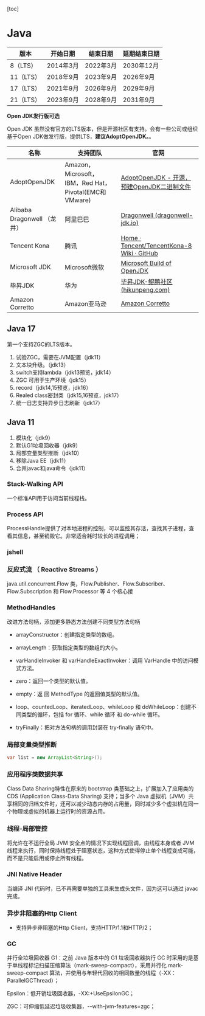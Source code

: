 [toc]

# Java

| 版本      | 开始日期  | 结束日期  | 延期结束日期 |
| --------- | --------- | --------- | ------------ |
| 8（LTS）  | 2014年3月 | 2022年3月 | 2030年12月   |
| 11（LTS） | 2018年9月 | 2023年9月 | 2026年9月    |
| 17（LTS） | 2021年9月 | 2026年9月 | 2029年9月    |
| 21（LTS） | 2023年9月 | 2028年9月 | 2031年9月    |

**Open JDK发行版可选**

Open JDK 虽然没有官方的LTS版本，但是开源社区有支持。会有一些公司或组织基于Open JDK做发行版，提供LTS，**建议AdoptOpenJDK。**。

| 名称                        | 支持团队                                              | 官网                                                         |
| --------------------------- | ----------------------------------------------------- | ------------------------------------------------------------ |
| AdoptOpenJDK                | Amazon，Microsoft，IBM，Red Hat，Pivotal(EMC和VMware) | [AdoptOpenJDK - 开源，预建OpenJDK二进制文件](https://adoptopenjdk.net/) |
| Alibaba Dragonwell （龙井） | 阿里巴巴                                              | [Dragonwell (dragonwell-jdk.io)](https://dragonwell-jdk.io/) |
| Tencent Kona                | 腾讯                                                  | [Home · Tencent/TencentKona-8 Wiki · GitHub](https://github.com/Tencent/TencentKona-8/wiki) |
| Microsoft JDK               | Microsoft微软                                         | [Microsoft Build of OpenJDK](https://www.microsoft.com/openjdk) |
| 毕昇JDK                     | 华为                                                  | [毕昇JDK-鲲鹏社区 (hikunpeng.com)](https://www.hikunpeng.com/developer/devkit/compiler/jdk) |
| Amazon Corretto             | Amazon亚马逊                                          | [Amazon Corretto](https://aws.amazon.com/cn/corretto/)       |

## Java 17

第一个支持ZGC的LTS版本。

1. 试验ZGC，需要在JVM配置（jdk11）
2. 文本块升级。（jdk13）
3. switch支持lambda（jdk13预览，jdk14）
4. ZGC 可用于生产环境（jdk15）
5. record（jdk14,15预览，jdk16）
6. Realed class密封类（jdk15,16预览，jdk17）
7. 统一日志支持异步日志刷新（jdk17）



## Java 11

1. 模块化（jdk9）
2. 默认G1垃圾回收器（jdk9）
3. 局部变量类型推断（jdk10）
4. 移除Java EE（jdk11）
5. 合并javac和java命令（jdk11）



### Stack-Walking API

一个标准API用于访问当前线程栈。



### Process API

ProcessHandle提供了对本地进程的控制，可以监控其存活，查找其子进程，查看其信息，甚至销毁它。非常适合耗时较长的进程调用；



### jshell



### 反应式流 （ Reactive Streams ）

java.util.concurrent.Flow 类，Flow.Publisher、Flow.Subscriber、Flow.Subscription 和 Flow.Processor 等 4 个核心接



### MethodHandles 

改进方法句柄，添加更多静态方法创建不同类型方法句柄

- arrayConstructor：创建指定类型的数组。

- arrayLength：获取指定类型的数组的大小。
- varHandleInvoker 和 varHandleExactInvoker：调用 VarHandle 中的访问模式方法。
- zero：返回一个类型的默认值。
- empty：返 回 MethodType 的返回值类型的默认值。
- loop、countedLoop、iteratedLoop、whileLoop 和 doWhileLoop：创建不同类型的循环，包括 for 循环、while 循环 和 do-while 循环。
- tryFinally：把对方法句柄的调用封装在 try-finally 语句中。



### 局部变量类型推断

```java
var list = new ArrayList<String>(); 
```



### 应用程序类数据共享

Class Data Sharing特性在原来的 bootstrap 类基础之上，扩展加入了应用类的 CDS (Application Class-Data Sharing) 支持；当多个 Java 虚拟机（JVM）共享相同的归档文件时，还可以减少动态内存的占用量，同时减少多个虚拟机在同一个物理或虚拟的机器上运行时的资源占用。



### 线程-局部管控

将允许在不运行全局 JVM 安全点的情况下实现线程回调，由线程本身或者 JVM 线程来执行，同时保持线程处于阻塞状态，这种方式使得停止单个线程变成可能，而不是只能启用或停止所有线程。



### JNI Native Header

当编译 JNI 代码时，已不再需要单独的工具来生成头文件，因为这可以通过 javac 完成。



### 异步非阻塞的Http Client

- 支持异步非阻塞的Http Client，支持HTTP/1.1和HTTP/2；



### GC

并行全垃圾回收器 G1：之前 Java 版本中的 G1 垃圾回收器执行 GC 时采用的是基于单线程标记扫描压缩算法（mark-sweep-compact），采用并行化 mark-sweep-compact 算法，并使用与年轻代回收的相同数量的线程（-XX：ParallelGCThread）；

Epsilon：低开销垃圾回收器，-XX:+UseEpsilonGC；

ZGC：可伸缩低延迟垃圾收集器，--with-jvm-features=zgc；

